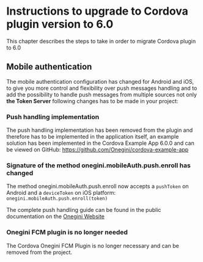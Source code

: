 # Instructions to upgrade to Cordova plugin version to 6.0

This chapter describes the steps to take in order to migrate Cordova plugin to 6.0

## Mobile authentication

The mobile authentication configuration has changed for Android and iOS, to give you more control and flexibility over 
push messages handling and to add the possibility to handle push messages from multiple sources not only 
**the Token Server** following changes has to be made in your project:

### Push handling implementation 
The push handling implementation has been removed from the plugin and therefore has to be implemented in the application 
itself, an example solution has been implemented in the Cordova Example App 6.0.0 and can be viewed on GitHub: 
https://github.com/Onegini/cordova-example-app

### Signature of the method onegini.mobileAuth.push.enroll has changed
The method onegini.mobileAuth.push.enroll now accepts a `pushToken` on Android and a `deviceToken` on iOS platform: 
`onegini.mobileAuth.push.enroll(token)`

The complete push handling guide can be found in the public documentation on the 
[Onegini Website](https://docs.onegini.com/msp/cordova-plugin/latest/topics/mobile-authentication.html)

### Onegini FCM plugin is no longer needed

The Cordova Onegini FCM Plugin is no longer necessary and can be removed from the project.
